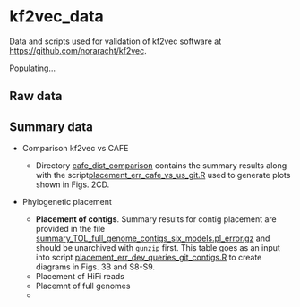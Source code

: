 # kf2vec_data 
Data and scripts used for validation of kf2vec software at https://github.com/noraracht/kf2vec.

Populating...

## Raw data



## Summary data

<!---This section contains summary data tables and scripts we used to process them.--->


* Comparison kf2vec vs CAFE 
  - Directory [cafe_dist_comparison](https://github.com/noraracht/kf2vec_data/tree/main/cafe_dist_comparison) contains the summary results along with the script[placement_err_cafe_vs_us_git.R](https://github.com/noraracht/kf2vec_data/blob/main/cafe_dist_comparison/placement_err_cafe_vs_us_git.R) used to generate plots shown in Figs. 2CD.
    
* Phylogenetic placement
  - **Placement of contigs**. Summary results for contig placement are provided in the file [summary_TOL_full_genome_contigs_six_models.pl_error.gz](https://github.com/noraracht/kf2vec_data/blob/main/tol_contigs/summary_TOL_full_genome_contigs_six_models.pl_error.gz) and should be unarchived with `gunzip` first. This table goes as an input into script [placement_err_dev_queries_git_contigs.R](https://github.com/noraracht/kf2vec_data/blob/main/tol_contigs/placement_err_dev_queries_git_contigs.R) to create diagrams in Figs. 3B and S8-S9.
  - Placement of HiFi reads
  - Placemnt of full genomes
  - 
